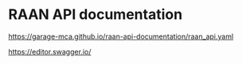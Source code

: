 # RAAN API documentation

https://garage-mca.github.io/raan-api-documentation/raan_api.yaml

https://editor.swagger.io/
